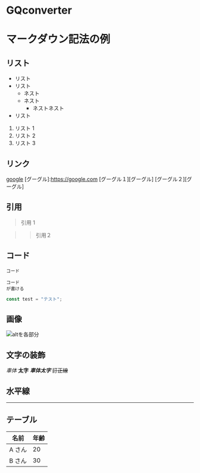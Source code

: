 # GQconverter

# マークダウン記法の例

## リスト

- リスト
- リスト
  - ネスト
  - ネスト
    - ネストネスト
- リスト

1. リスト 1
2. リスト 2
3. リスト 3

## リンク

[google](https://google.com)
[グーグル]:https://google.com
[グーグル１][グーグル]
[グーグル２][グーグル]

## 引用

> 引用 1

> > 引用２

## コード

`コード`

```
コード
が書ける
```

```javascript
const test = "テスト";
```

## 画像

![altを各部分](パスを各部分)

## 文字の装飾

_車体_
**太字**
**_車体太字_**
~~訂正線~~

## 水平線

---

## テーブル

| 名前   | 年齢 |
| ------ | ---- |
| A さん | 20   |
| B さん | 30   |
